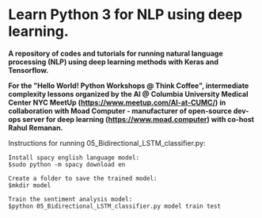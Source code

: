 # Learn Python 3 for NLP using deep learning.

**A repository of codes and tutorials for running natural language processing (NLP) using deep learning methods with Keras and Tensorflow.**

**For the "Hello World! Python Workshops @ Think Coffee", intermediate complexity lessons organized by the AI @ Columbia University Medical Center NYC MeetUp (https://www.meetup.com/AI-at-CUMC/) in collaboration with Moad Computer - manufacturer of open-source dev-ops server for deep learning (https://www.moad.computer) with co-host Rahul Remanan.**

Instructions for running 05_Bidirectional_LSTM_classifier.py:

	Install spacy english language model:
	$sudo python -m spacy download en
	
	Create a folder to save the trained model:
	$mkdir model

	Train the sentiment analysis model:
	$python 05_Bidirectional_LSTM_classifier.py model train test
